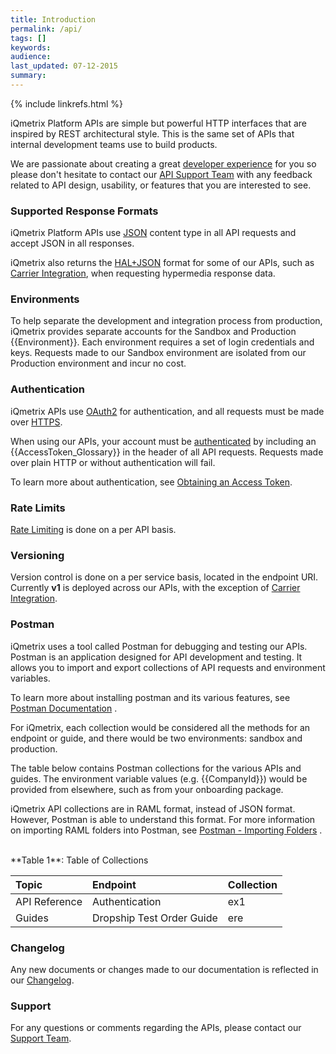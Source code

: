 ```yaml
---
title: Introduction
permalink: /api/
tags: []
keywords: 
audience: 
last_updated: 07-12-2015
summary: 
---
```

{% include linkrefs.html %}

iQmetrix Platform APIs are simple but powerful HTTP interfaces that are inspired by REST architectural style. This is the same set of APIs that internal development teams use to build products.

We are passionate about creating a great [developer experience]() for you so please don't hesitate to contact our <a href="mailto:{{site.support_email}}?subject=Questions Regarding iQmetrix APIs">API Support Team</a> with any feedback related to API design, usability, or features that you are interested to see.

### Supported Response Formats

iQmetrix Platform APIs use [JSON](http://json.org/) content type in all API requests and accept JSON in all responses.

iQmetrix also returns the [HAL+JSON](http://stateless.co/hal_specification.html) format for some of our APIs, such as [Carrier Integration](/api/carrier-integration), when requesting hypermedia response data.

### Environments

To help separate the development and integration process from production, iQmetrix provides separate accounts for the Sandbox and Production {{Environment}}. Each environment requires a set of login credentials and keys. Requests made to our Sandbox environment are isolated from our Production environment and incur no cost.

### Authentication

iQmetrix APIs use [OAuth2](http://oauth.net/2/) for authentication, and all requests must be made over [HTTPS](http://en.wikipedia.org/wiki/HTTPS).

When using our APIs, your account must be [authenticated](/api/authentication/) by including an {{AccessToken_Glossary}} in the header of all API requests. Requests made over plain HTTP or without authentication will fail.

To learn more about authentication, see [Obtaining an Access Token](/api/authentication/#obtaining-an-access-token).

### Rate Limits

[Rate Limiting](/api/rate-limiting) is done on a per API basis.


### Versioning

Version control is done on a per service basis, located in the endpoint URI. Currently **v1** is deployed across our APIs, with the exception of [Carrier Integration](/api/carrier-integration).

### Postman

iQmetrix uses a tool called Postman for debugging and testing our APIs. Postman is an application designed for API development and testing. It allows you to import and export collections of API requests and environment variables.

To learn more about installing postman and its various features, see <a href="https://www.getpostman.com/docs/">Postman Documentation</a> .

For iQmetrix, each collection would be considered all the methods for an endpoint or guide, and there would be two environments: sandbox and production.

The table below contains Postman collections for the various APIs and guides. The environment variable values (e.g. {{CompanyId}}) would be provided from elsewhere, such as from your onboarding package.

iQmetrix API collections are in RAML format, instead of JSON format. However, Postman is able to understand this format. For more information on importing RAML folders into Postman, see <a href="https://www.getpostman.com/docs/importing_folders">Postman - Importing Folders</a> .

<br />
**Table 1**: Table of Collections

| Topic | Endpoint | Collection |
|:------|:---------|:-----------|
| API Reference | Authentication | ex1 |
| Guides | Dropship Test Order Guide | ere |


### Changelog

Any new documents or changes made to our documentation is reflected in our [Changelog](/api/changelog/).

### Support

For any questions or comments regarding the APIs, please contact our <a href="mailto:{{site.support_email}}?subject=Questions Regarding iQmetrix APIs">Support Team</a>.